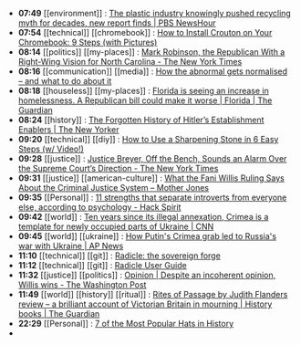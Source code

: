 - **07:49** [[environment]] :  [The plastic industry knowingly pushed recycling myth for decades, new report finds | PBS NewsHour](https://www.pbs.org/newshour/show/the-plastic-industry-knowingly-pushed-recycling-myth-for-decades-new-report-finds)
- **07:54** [[technical]] [[chromebook]] :  [How to Install Crouton on Your Chromebook: 9 Steps (with Pictures)](https://www.wikihow.com/Install-Crouton-on-Your-Chromebook)
- **08:14** [[politics]] [[my-places]] :  [Mark Robinson, the Republican With a Right-Wing Vision for North Carolina - The New York Times](https://www.nytimes.com/2024/03/18/us/politics/mark-robinson-north-carolina.html)
- **08:16** [[communication]] [[media]] :  [How the abnormal gets normalised – and what to do about it](https://www.bbc.com/future/article/20240314-how-the-abnormal-gets-normalised-and-what-to-do-about-it)
- **08:18** [[houseless]] [[my-places]] :  [Florida is seeing an increase in homelessness. A Republican bill could make it worse | Florida | The Guardian](https://www.theguardian.com/us-news/2024/mar/18/florida-homelessness-bill-ron-desantis)
- **08:24** [[history]] :  [The Forgotten History of Hitler’s Establishment Enablers | The New Yorker](https://www.newyorker.com/magazine/2024/03/25/takeover-hitlers-final-rise-to-power-timothy-w-ryback-book-review)
- **09:20** [[technical]] [[diy]] :  [How to Use a Sharpening Stone in 6 Easy Steps (w/ Video!)](https://www.webstaurantstore.com/article/39/how-to-use-a-sharpening-stone.html)
- **09:28** [[justice]] :  [Justice Breyer, Off the Bench, Sounds an Alarm Over the Supreme Court’s Direction - The New York Times](https://www.nytimes.com/2024/03/18/us/breyer-supreme-court-interview.html)
- **09:31** [[justice]] [[american-culture]] :  [What the Fani Willis Ruling Says About the Criminal Justice System – Mother Jones](https://www.motherjones.com/politics/2024/03/fani-willis-trump-fulton-county-georgia-mcafee/)
- **09:35** [[Personal]] :  [11 strengths that separate introverts from everyone else, according to psychology - Hack Spirit](https://hackspirit.com/strengths-that-separate-introverts-from-everyone-else-according-to-psychology/)
- **09:42** [[world]] :  [Ten years since its illegal annexation, Crimea is a template for newly occupied parts of Ukraine | CNN](https://www.cnn.com/2024/03/17/europe/crimea-russia-annexation-anniversary-intl-cmd/index.html)
- **09:45** [[world]] [[ukraine]] :  [How Putin's Crimea grab led to Russia's war with Ukraine | AP News](https://apnews.com/article/russia-putin-ukraine-crimea-seizure-8245aec572fb71236febfa8735c42879)
- **11:10** [[technical]] [[git]] :  [Radicle: the sovereign forge](https://radicle.xyz/)
- **11:12** [[technical]] [[git]] :  [Radicle User Guide](https://radicle.xyz/)
- **11:32** [[justice]] [[politics]] :  [Opinion | Despite an incoherent opinion, Willis wins - The Washington Post](https://www.washingtonpost.com/opinions/2024/03/18/fani-willis-judge-mcafee-unfair/)
- **11:49** [[world]] [[history]] [[ritual]] :  [Rites of Passage by Judith Flanders review – a brilliant account of Victorian Britain in mourning | History books | The Guardian](https://www.theguardian.com/books/2024/mar/17/rites-of-passage-by-judith-flanders-review-a-brilliant-account-of-victorian-britain-in-mourning)
- **22:29** [[Personal]] :  [7 of the Most Popular Hats in History](https://www.thecollector.com/popular-hats-history/)
-